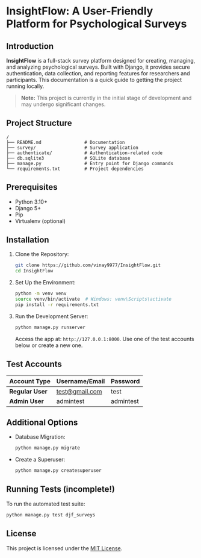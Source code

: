 # InsightFlow: A User-Friendly Platform for Psychological Surveys


## Introduction

**InsightFlow** is a full-stack survey platform designed for creating, managing, and analyzing psychological surveys. Built with Django, it provides secure authentication, data collection, and reporting features for researchers and participants. This documentation is a quick guide to getting the project running locally.

> **Note:** This project is currently in the initial stage of development and may undergo significant changes.

## Project Structure

```
/
├── README.md                # Documentation
├── survey/                  # Survey application
├── authenticate/            # Authentication-related code
├── db.sqlite3               # SQLite database
├── manage.py                # Entry point for Django commands
└── requirements.txt         # Project dependencies
```

## Prerequisites

- Python 3.10+
- Django 5+
- Pip
- Virtualenv (optional)

## Installation

1. Clone the Repository:

   ```bash
   git clone https://github.com/vinay9977/InsightFlow.git
   cd InsightFlow
   ```

2. Set Up the Environment:

   ```bash
   python -m venv venv
   source venv/bin/activate  # Windows: venv\Scripts\activate
   pip install -r requirements.txt
   ```

3. Run the Development Server:

   ```bash
   python manage.py runserver
   ```

   Access the app at: `http://127.0.0.1:8000`. Use one of the test accounts below or create a new one.

## Test Accounts

| Account Type     | Username/Email   | Password   |
|------------------|------------------|------------|
| **Regular User** | test@gmail.com   | test       |
| **Admin User**   | admintest        | admintest  |

## Additional Options

- Database Migration:

   ```bash
   python manage.py migrate
   ```

- Create a Superuser:

   ```bash
   python manage.py createsuperuser
   ```

## Running Tests (incomplete!)

To run the automated test suite:

```bash
python manage.py test djf_surveys
```

## License

This project is licensed under the [MIT License](LICENSE).